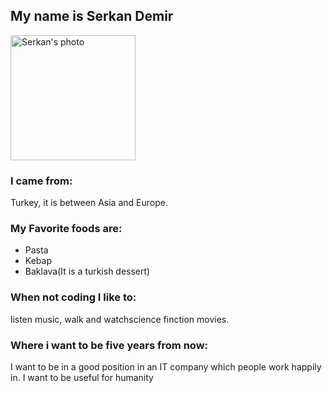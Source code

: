 
## My name is **Serkan Demir**

<img src="https://avatars.githubusercontent.com/u/74192237?s=60&v=4" alt="Serkan's photo" width="200"/>

### I came from:

Turkey, it is between Asia and Europe. 


### My Favorite foods are:

- Pasta
- Kebap
- Baklava(It is a turkish dessert)

### When not coding I like to:

listen music, walk and watchscience finction movies.

### Where i want to be five years from now:

I want to be in a good position in an IT company which people work happily in. I want to be useful  for humanity

